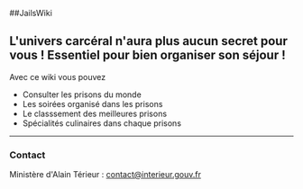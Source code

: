 ##JailsWiki

## L'univers carcéral n'aura plus aucun secret pour vous ! Essentiel pour bien organiser son séjour !

Avec ce wiki vous pouvez 

* Consulter les prisons du monde 
* Les soirées organisé dans les prisons 
* Le classsement des meilleures prisons 
* Spécialités culinaires dans chaque prisons

---
### Contact
Ministère d'Alain Térieur : contact@interieur.gouv.fr


